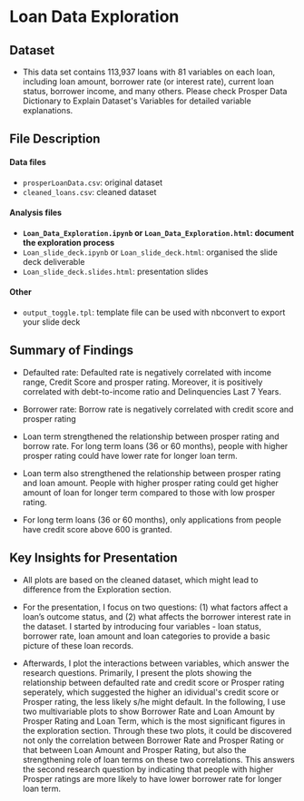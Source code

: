 # Loan Data Exploration


## Dataset

- This data set contains 113,937 loans with 81 variables on each loan, including loan amount, borrower rate (or interest rate), current loan status, borrower income, and many others. Please check Prosper Data Dictionary to Explain Dataset's Variables for detailed variable explanations.

## File Description
#### Data files
- `prosperLoanData.csv`: original dataset
- `cleaned_loans.csv`: cleaned dataset
#### Analysis files
- **`Loan_Data_Exploration.ipynb` or `Loan_Data_Exploration.html`: document the exploration process**
- `Loan_slide_deck.ipynb` or `Loan_slide_deck.html`: organised the slide deck deliverable
- `Loan_slide_deck.slides.html`: presentation slides
#### Other
- `output_toggle.tpl`: template file can be used with nbconvert to export your slide deck


## Summary of Findings

- Defaulted rate: Defaulted rate is negatively correlated with income range,  Credit Score and prosper rating. Moreover, it is positively correlated with debt-to-income ratio and Delinquencies Last 7 Years.

- Borrower rate: Borrow rate is negatively correlated with credit score and prosper rating

- Loan term strengthened the relationship between prosper rating and borrow rate. For long term loans (36 or 60 months), people with higher prosper rating could have lower rate for longer loan term.

- Loan term also strengthened the relationship between prosper rating and loan amount. People with higher prosper rating could get higher amount of loan for longer term compared to those with low prosper rating.

- For long term loans (36 or 60 months), only applications from people have credit score above 600 is granted.


## Key Insights for Presentation

- All plots are based on the cleaned dataset, which might lead to difference from the Exploration section.

- For the presentation, I focus on two questions: (1) what factors affect a loan’s outcome status, and (2) what affects the borrower interest rate in the dataset. I started by introducing four variables - loan status, borrower rate, loan amount and loan categories to provide a basic picture of these loan records.

- Afterwards, I plot the interactions between variables, which answer the research questions. Primarily, I present the plots showing the relationship between defaulted rate and credit score or Prosper rating seperately, which suggested the higher an idividual's credit score or Prosper rating, the less likely s/he might default. In the following, I use two multivariable plots to show Borrower Rate and Loan Amount by Prosper Rating and Loan Term, which is the most significant figures in the exploration section. Through these two plots, it could be discovered not only the correlation between Borrower Rate and Prosper Rating or that between Loan Amount and Prosper Rating, but also the strengthening role of loan terms on these two correlations. This answers the second research question by indicating that people with higher Prosper ratings are more likely to have lower borrower rate for longer loan term.

